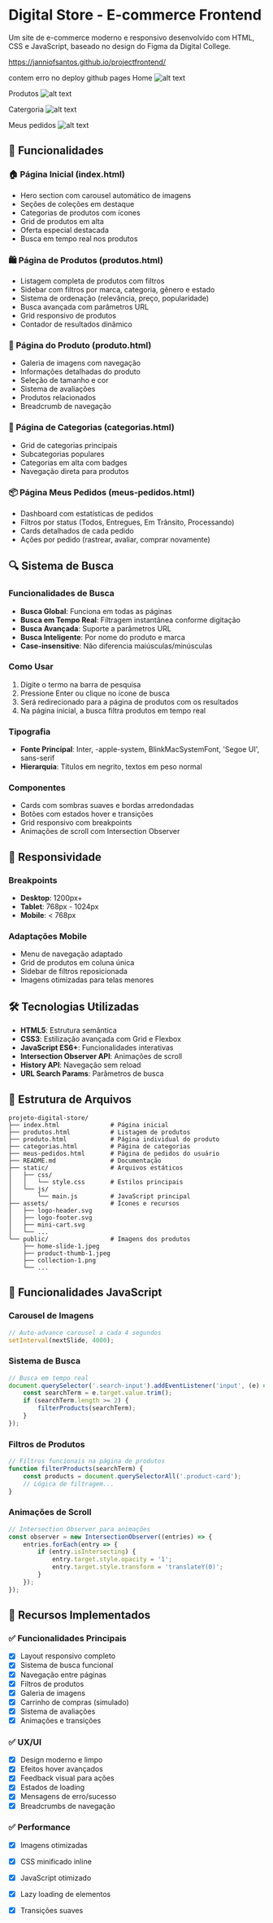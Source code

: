 # Digital Store - E-commerce Frontend

Um site de e-commerce moderno e responsivo desenvolvido com HTML, CSS e JavaScript, baseado no design do Figma da Digital College.

https://janniofsantos.github.io/projectfrontend/

contem erro no deploy github pages
Home
![alt text](image.png)

Produtos
![alt text](image-1.png)

Catergoria
![alt text](image-2.png)

Meus pedidos
![alt text](image-3.png)


## 🚀 Funcionalidades

### 🏠 Página Inicial (index.html)
- Hero section com carousel automático de imagens
- Seções de coleções em destaque
- Categorias de produtos com ícones
- Grid de produtos em alta
- Oferta especial destacada
- Busca em tempo real nos produtos

### 🛍️ Página de Produtos (produtos.html)
- Listagem completa de produtos com filtros
- Sidebar com filtros por marca, categoria, gênero e estado
- Sistema de ordenação (relevância, preço, popularidade)
- Busca avançada com parâmetros URL
- Grid responsivo de produtos
- Contador de resultados dinâmico

### 👟 Página do Produto (produto.html)
- Galeria de imagens com navegação
- Informações detalhadas do produto
- Seleção de tamanho e cor
- Sistema de avaliações
- Produtos relacionados
- Breadcrumb de navegação

### 📂 Página de Categorias (categorias.html)
- Grid de categorias principais
- Subcategorias populares
- Categorias em alta com badges
- Navegação direta para produtos

### 📦 Página Meus Pedidos (meus-pedidos.html)
- Dashboard com estatísticas de pedidos
- Filtros por status (Todos, Entregues, Em Trânsito, Processando)
- Cards detalhados de cada pedido
- Ações por pedido (rastrear, avaliar, comprar novamente)

## 🔍 Sistema de Busca

### Funcionalidades de Busca
- **Busca Global**: Funciona em todas as páginas
- **Busca em Tempo Real**: Filtragem instantânea conforme digitação
- **Busca Avançada**: Suporte a parâmetros URL
- **Busca Inteligente**: Por nome do produto e marca
- **Case-insensitive**: Não diferencia maiúsculas/minúsculas

### Como Usar
1. Digite o termo na barra de pesquisa
2. Pressione Enter ou clique no ícone de busca
3. Será redirecionado para a página de produtos com os resultados
4. Na página inicial, a busca filtra produtos em tempo real


### Tipografia
- **Fonte Principal**: Inter, -apple-system, BlinkMacSystemFont, 'Segoe UI', sans-serif
- **Hierarquia**: Títulos em negrito, textos em peso normal

### Componentes
- Cards com sombras suaves e bordas arredondadas
- Botões com estados hover e transições
- Grid responsivo com breakpoints
- Animações de scroll com Intersection Observer

## 📱 Responsividade

### Breakpoints
- **Desktop**: 1200px+
- **Tablet**: 768px - 1024px
- **Mobile**: < 768px

### Adaptações Mobile
- Menu de navegação adaptado
- Grid de produtos em coluna única
- Sidebar de filtros reposicionada
- Imagens otimizadas para telas menores

## 🛠️ Tecnologias Utilizadas

- **HTML5**: Estrutura semântica
- **CSS3**: Estilização avançada com Grid e Flexbox
- **JavaScript ES6+**: Funcionalidades interativas
- **Intersection Observer API**: Animações de scroll
- **History API**: Navegação sem reload
- **URL Search Params**: Parâmetros de busca

## 📁 Estrutura de Arquivos

```
projeto-digital-store/
├── index.html              # Página inicial
├── produtos.html           # Listagem de produtos
├── produto.html            # Página individual do produto
├── categorias.html         # Página de categorias
├── meus-pedidos.html       # Página de pedidos do usuário
├── README.md               # Documentação
├── static/                 # Arquivos estáticos
│   ├── css/
│   │   └── style.css       # Estilos principais
│   └── js/
│       └── main.js         # JavaScript principal
├── assets/                 # Ícones e recursos
│   ├── logo-header.svg
│   ├── logo-footer.svg
│   ├── mini-cart.svg
│   └── ...
└── public/                 # Imagens dos produtos
    ├── home-slide-1.jpeg
    ├── product-thumb-1.jpeg
    ├── collection-1.png
    └── ...
```


## 🔧 Funcionalidades JavaScript

### Carousel de Imagens
```javascript
// Auto-advance carousel a cada 4 segundos
setInterval(nextSlide, 4000);
```

### Sistema de Busca
```javascript
// Busca em tempo real
document.querySelector('.search-input').addEventListener('input', (e) => {
    const searchTerm = e.target.value.trim();
    if (searchTerm.length >= 2) {
        filterProducts(searchTerm);
    }
});
```

### Filtros de Produtos
```javascript
// Filtros funcionais na página de produtos
function filterProducts(searchTerm) {
    const products = document.querySelectorAll('.product-card');
    // Lógica de filtragem...
}
```

### Animações de Scroll
```javascript
// Intersection Observer para animações
const observer = new IntersectionObserver((entries) => {
    entries.forEach(entry => {
        if (entry.isIntersecting) {
            entry.target.style.opacity = '1';
            entry.target.style.transform = 'translateY(0)';
        }
    });
});
```

## 🎯 Recursos Implementados

### ✅ Funcionalidades Principais
- [x] Layout responsivo completo
- [x] Sistema de busca funcional
- [x] Navegação entre páginas
- [x] Filtros de produtos
- [x] Galeria de imagens
- [x] Carrinho de compras (simulado)
- [x] Sistema de avaliações
- [x] Animações e transições

### ✅ UX/UI
- [x] Design moderno e limpo
- [x] Efeitos hover avançados
- [x] Feedback visual para ações
- [x] Estados de loading
- [x] Mensagens de erro/sucesso
- [x] Breadcrumbs de navegação

### ✅ Performance
- [x] Imagens otimizadas
- [x] CSS minificado inline
- [x] JavaScript otimizado
- [x] Lazy loading de elementos
- [x] Transições suaves

